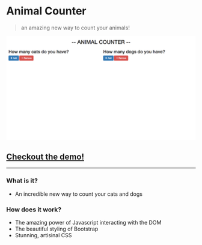# Animal Counter

> an amazing new way to count your animals!

<a href="http://krisplunkett.github.io/animal-counter/"><img src="animal-counter.png" alt="Demo Image"></a>
## <a href="">Checkout the demo!</a>
- - -

### What is it?
* An incredible new way to count your cats and dogs

### How does it work?
* The amazing power of Javascript interacting with the DOM
* The beautiful styling of Bootstrap
* Stunning, artisinal CSS 
